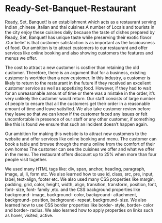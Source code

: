 # Ready-Set-Banquet-Restaurant
Ready, Set, Banquet! is an establishment which acts as a restaurant serving Indian ,chinese ,Italian and thai cuisines.A number of Locals and tourists in the city enjoy these cuisines daliy because the taste of dishes prepared by Ready, Set, Banquet! has unique taste while preserving their exotic flovor .Our belief is that customer satisfaction is as important as the lusciousness of food. Our ambition is to attract customers to our restaurant and offer services like online booking and also showing customers the features and menus we offer.


The cost to attract a new customer is costlier than retaining the old customer. Therefore, there is an argument that for a business, existing customer is worthier than a new customer. In this industry, a customer is likely to return to the restaurant in the future if they received an excellent customer service as well as appetizing food. However, if they had to wait for an unreasonable amount of time or there was a mistake in the order, it’s very unlikely the customer would return. Our staff consists of large number of people to ensure that all the customers get their order in a reasonable amount of time and leave satisfied. We also take customer review before they leave so that we can know if the customer faced any issues or felt uncomfortable in presence of our staff or any other customer, if something like this is found we ensure that such an incident doesn’t happen again.

Our ambition for making this website is to attract new customers to the website and offer services like online booking and menu. The customer can book a table and browse through the menu online from the comfort of their own homes The customer can see the cuisines we offer and what we offer in the menu. The restaurant offers discount up to 25% when more than four people visit together.

We used many HTML tags like: div, span, anchor, heading, paragraph, image, ul, li, form etc. We also learned how to use id, class, src, pre, input, label, text-align, footer etc.
We also used many CSS properties like margin, padding, grid, color, height, width, align, transition, transform, position, font, font- size, font- family ,etc. and the CSS background properties like background- image, background- color, background- attachment, background- position, background- repeat, background- size. We also learned how to use CSS border properties like border- style, border- color and border- radius. We also learned how to apply properties on links such as hover, visited, active.
